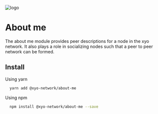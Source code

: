 [logo]: https://www.xy.company/img/home/logo_xy.png

![logo]

# About me

The about me module provides peer descriptions for a node in the xyo network. It also plays a role in socializing nodes such that a peer to peer network can be formed.

## Install

Using yarn

```sh
  yarn add @xyo-network/about-me
```

Using npm

```sh
  npm install @xyo-network/about-me --save
```